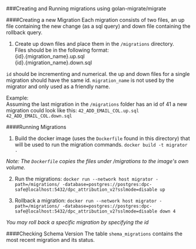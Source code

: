 ###Creating and Running migrations using golan-migrate/migrate

####Creating a new Migration
Each migration consists of two files, an up file containing the new change (as a sql query) and down file containing the rollback query.

1) Create up down files and place them in the `/migrations` directory.  
    Files should be in the following format:  
    {id}.{migration_name}.up.sql  
    {id}.{migration_name}.down.sql
    

`id` should be incrementing and numerical. the up and down files for a single migration should have the same id.
`migration_name` is not used by the migrator and only used as a friendly name.  

Example:  
Assuming the last migration in the `/migrations` folder has an id of 41 a new migration could look like this:
`42_ADD_EMAIL_COL.up.sql`  
`42_ADD_EMAIL_COL.down.sql` 


####Running Migrations
1) Build the docker image (uses the `Dockerfile` found in this directory) that will be used to run the migration commands.
`docker build -t migrator .`

*Note: The `Dockerfile` copies the files under /migrations to the image's own volume.*

2) Run the migrations: 
 `docker run --network host migrator -path=/migrations/ -database=postgres://postgres:dpc-safe@localhost:5432/dpc_attribution_v2?sslmode=disable up`
 
3) Rollback a migration: 
  `docker run --network host migrator -path=/migrations/ -database=postgres://postgres:dpc-safe@localhost:5432/dpc_attribution_v2?sslmode=disable down 4`
  
  *You may roll back a specific migration by specifying the id*
  
####Checking Schema Version
The table `shema_migrations` contains the most recent migration and its status.